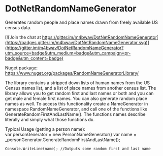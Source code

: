 DotNetRandomNameGenerator
=========================

Generates random people and place names drawn from freely available US census data.

[![Join the chat at https://gitter.im/m4bwav/DotNetRandomNameGenerator](https://badges.gitter.im/m4bwav/DotNetRandomNameGenerator.svg)](https://gitter.im/m4bwav/DotNetRandomNameGenerator?utm_source=badge&utm_medium=badge&utm_campaign=pr-badge&utm_content=badge)

Nuget package: https://www.nuget.org/packages/RandomNameGeneratorLibrary/

The library contains a stripped down lists of human names from the US Census names list, and a list of place names from another census list. The library allows you to get random first and last names or both and you can get male and female first names. You can also generate random place names as well. To access this functionality create a NameGenerator in namespace RandomNameGenerator, and call one of the functions like GenerateRandomFirstAndLastName(). The functions names describe literally and simply what those functions do.

Typical Usage (getting a person name):  
    var personGenerator = new PersonNameGenerator()
	var name = _personGenerator.GenerateRandomFirstAndLastName();
	
	Console.WriteLine(name); //Outputs some random first and last name
